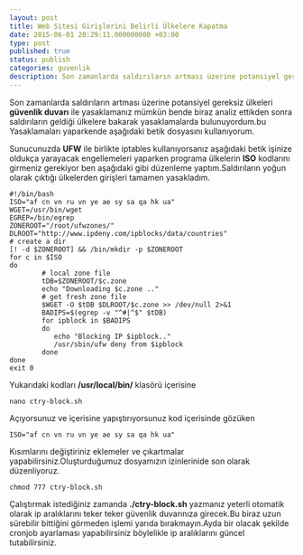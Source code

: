 ```yaml
---
layout: post
title: Web Sitesi Girişlerini Belirli Ülkelere Kapatma
date: 2015-06-01 20:29:11.000000000 +03:00
type: post
published: true
status: publish
categories: guvenlik
description: Son zamanlarda saldırıların artması üzerine potansiyel gereksiz ülkeleri güvenlik duvarı ile yasaklamanız mümkün bende biraz analiz ettikden sonra
---
```


Son zamanlarda saldırıların artması üzerine potansiyel gereksiz ülkeleri **güvenlik duvarı** ile yasaklamanız mümkün bende biraz analiz ettikden sonra saldırıların geldiği ülkelere bakarak yasaklamalarda bulunuyordum.bu Yasaklamaları yaparkende aşağıdaki betik dosyasını kullanıyorum.

Sunucunuzda **UFW** ile birlikte iptables kullanıyorsanız aşağıdaki betik işinize oldukça yarayacak engellemeleri yaparken programa ülkelerin **ISO** kodlarını girmeniz gerekiyor ben aşağıdaki gibi düzenleme yaptım.Saldırıların yoğun olarak çıktığı ülkelerden girişleri tamamen yasakladım.

    #!/bin/bash
    ISO="af cn vn ru vn ye ae sy sa qa hk ua"
    WGET=/usr/bin/wget
    EGREP=/bin/egrep
    ZONEROOT="/root/ufwzones/"
    DLROOT="http://www.ipdeny.com/ipblocks/data/countries"
    # create a dir
    [! -d $ZONEROOT] && /bin/mkdir -p $ZONEROOT
    for c in $ISO
    do
            # local zone file
            tDB=$ZONEROOT/$c.zone
            echo "Downloading $c.zone .."
            # get fresh zone file
            $WGET -O $tDB $DLROOT/$c.zone >> /dev/null 2>&1
            BADIPS=$(egrep -v "^#|^$" $tDB)
            for ipblock in $BADIPS
            do
               echo "Blocking IP $ipblock.."
               /usr/sbin/ufw deny from $ipblock
            done
    done
    exit 0

Yukarıdaki kodları **/usr/local/bin/** klasörü içerisine

    nano ctry-block.sh

Açıyorsunuz ve içerisine yapıştırıyorsunuz kod içerisinde gözüken

    ISO="af cn vn ru vn ye ae sy sa qa hk ua"

Kısımlarını değiştiriniz eklemeler ve çıkartmalar yapabilirsiniz.Oluşturduğumuz dosyamızın izinlerinide son olarak düzenliyoruz.

    chmod 777 ctry-block.sh

Çalıştırmak istediğiniz zamanda **./ctry-block.sh** yazmanız yeterli otomatik olarak ip aralıklarını teker teker güvenlik duvarınıza girecek.Bu biraz uzun sürebilir bittiğini görmeden işlemi yarıda bırakmayın.Ayda bir olacak şekilde cronjob ayarlaması yapabilirsiniz böylelikle ip aralıklarını güncel tutabilirsiniz.
